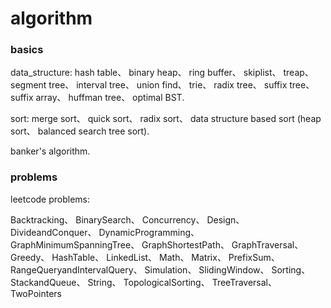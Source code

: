 # algorithm

### basics

data_structure: 
hash table、 binary heap、 ring buffer、 skiplist、
treap、 segment tree、 interval tree、 union find、
trie、 radix tree、 suffix tree、 suffix array、
huffman tree、 optimal BST.

sort: 
merge sort、 quick sort、 radix sort、
data structure based sort (heap sort、 balanced search tree sort).

banker's algorithm.


### problems

leetcode problems:

Backtracking、
BinarySearch、
Concurrency、
Design、
DivideandConquer、
DynamicProgramming、
GraphMinimumSpanningTree、
GraphShortestPath、
GraphTraversal、
Greedy、
HashTable、
LinkedList、
Math、
Matrix、
PrefixSum、
RangeQueryandIntervalQuery、
Simulation、
SlidingWindow、
Sorting、
StackandQueue、
String、
TopologicalSorting、
TreeTraversal、
TwoPointers 